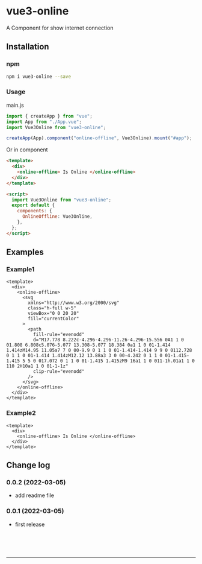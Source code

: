 # vue3-online

A Component for show internet connection

## Installation

### npm

```bash
npm i vue3-online --save
```

### Usage

main.js

```javascript
import { createApp } from "vue";
import App from "./App.vue";
import Vue3Online from "vue3-online";

createApp(App).component("online-offline", Vue3Online).mount("#app");
```

Or in component

```html
<template>
  <div>
    <online-offline> Is Online </online-offline>
  </div>
</template>

<script>
  import Vue3Online from "vue3-online";
  export default {
    components: {
      OnlineOffline: Vue3Online,
    },
  };
</script>
```

## Examples

### Example1

```vue
<template>
  <div>
    <online-offline>
      <svg
        xmlns="http://www.w3.org/2000/svg"
        class="h-full w-5"
        viewBox="0 0 20 20"
        fill="currentColor"
      >
        <path
          fill-rule="evenodd"
          d="M17.778 8.222c-4.296-4.296-11.26-4.296-15.556 0A1 1 0 01.808 6.808c5.076-5.077 13.308-5.077 18.384 0a1 1 0 01-1.414 1.414zM14.95 11.05a7 7 0 00-9.9 0 1 1 0 01-1.414-1.414 9 9 0 0112.728 0 1 1 0 01-1.414 1.414zM12.12 13.88a3 3 0 00-4.242 0 1 1 0 01-1.415-1.415 5 5 0 017.072 0 1 1 0 01-1.415 1.415zM9 16a1 1 0 011-1h.01a1 1 0 110 2H10a1 1 0 01-1-1z"
          clip-rule="evenodd"
        />
      </svg>
    </online-offline>
  </div>
</template>
```

### Example2

```vue
<template>
  <div>
    <online-offline> Is Online </online-offline>
  </div>
</template>
```

## Change log

### 0.0.2 (2022-03-05)

- add readme file

### 0.0.1 (2022-03-05)

- first release

<br />
<br />
<br />
<hr />
